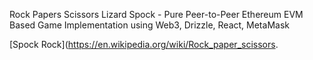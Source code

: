 Rock Papers Scissors Lizard Spock - Pure Peer-to-Peer Ethereum EVM Based Game Implementation using Web3, Drizzle, React, MetaMask

[Spock Rock](https://en.wikipedia.org/wiki/Rock_paper_scissors.

